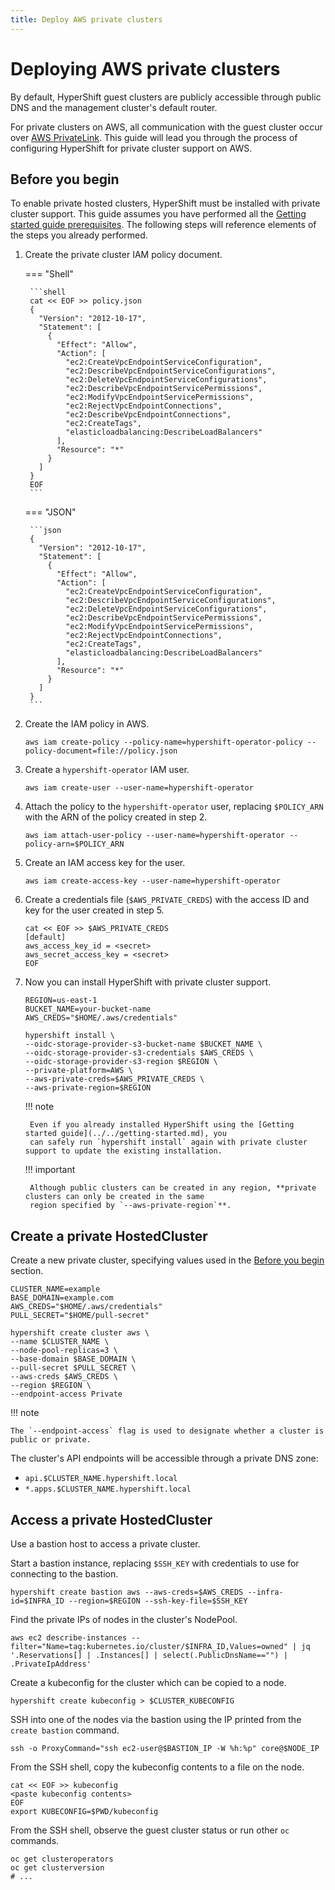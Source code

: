 ```yaml
---
title: Deploy AWS private clusters
---
```


# Deploying AWS private clusters

By default, HyperShift guest clusters are publicly accessible through public DNS
and the management cluster's default router.

For private clusters on AWS, all communication with the guest cluster occur over
[AWS PrivateLink](https://aws.amazon.com/privatelink). This guide will lead you
through the process of configuring HyperShift for private cluster support on AWS.

## Before you begin

To enable private hosted clusters, HyperShift must be installed with private
cluster support. This guide assumes you have performed all the
[Getting started guide prerequisites](../../getting-started.md#prerequisites). The
following steps will reference elements of the steps you already performed.

1. Create the private cluster IAM policy document.
    
    === "Shell"

        ```shell
        cat << EOF >> policy.json
        {
          "Version": "2012-10-17",
          "Statement": [
            {
              "Effect": "Allow",
              "Action": [
                "ec2:CreateVpcEndpointServiceConfiguration",
                "ec2:DescribeVpcEndpointServiceConfigurations",
                "ec2:DeleteVpcEndpointServiceConfigurations",
                "ec2:DescribeVpcEndpointServicePermissions",
                "ec2:ModifyVpcEndpointServicePermissions",
                "ec2:RejectVpcEndpointConnections",
                "ec2:DescribeVpcEndpointConnections",
                "ec2:CreateTags",
                "elasticloadbalancing:DescribeLoadBalancers"
              ],
              "Resource": "*"
            }
          ]
        }
        EOF
        ```

    === "JSON"

        ```json
        {
          "Version": "2012-10-17",
          "Statement": [
            {
              "Effect": "Allow",
              "Action": [
                "ec2:CreateVpcEndpointServiceConfiguration",
                "ec2:DescribeVpcEndpointServiceConfigurations",
                "ec2:DeleteVpcEndpointServiceConfigurations",
                "ec2:DescribeVpcEndpointServicePermissions",
                "ec2:ModifyVpcEndpointServicePermissions",
                "ec2:RejectVpcEndpointConnections",
                "ec2:CreateTags",
                "elasticloadbalancing:DescribeLoadBalancers"
              ],
              "Resource": "*"
            }
          ]
        }
        ```

3. Create the IAM policy in AWS.

    ```shell
    aws iam create-policy --policy-name=hypershift-operator-policy --policy-document=file://policy.json
    ```

4. Create a `hypershift-operator` IAM user.

    ```shell
    aws iam create-user --user-name=hypershift-operator
    ```

5. Attach the policy to the `hypershift-operator` user, replacing `$POLICY_ARN` with the ARN of the policy
   created in step 2.

    ```shell
    aws iam attach-user-policy --user-name=hypershift-operator --policy-arn=$POLICY_ARN
    ```

6. Create an IAM access key for the user.

    ```shell
    aws iam create-access-key --user-name=hypershift-operator
    ```

7. Create a credentials file (`$AWS_PRIVATE_CREDS`) with the access ID and key for the user
   created in step 5.

    ```shell
    cat << EOF >> $AWS_PRIVATE_CREDS
    [default]
    aws_access_key_id = <secret>
    aws_secret_access_key = <secret>
    EOF
    ```

8. Now you can install HyperShift with private cluster support.

    ```shell linenums="1"
    REGION=us-east-1
    BUCKET_NAME=your-bucket-name
    AWS_CREDS="$HOME/.aws/credentials"

    hypershift install \
    --oidc-storage-provider-s3-bucket-name $BUCKET_NAME \
    --oidc-storage-provider-s3-credentials $AWS_CREDS \
    --oidc-storage-provider-s3-region $REGION \
    --private-platform=AWS \
    --aws-private-creds=$AWS_PRIVATE_CREDS \
    --aws-private-region=$REGION
    ```

    !!! note

        Even if you already installed HyperShift using the [Getting started guide](../../getting-started.md), you
        can safely run `hypershift install` again with private cluster support to update the existing installation.

    !!! important

        Although public clusters can be created in any region, **private clusters can only be created in the same
        region specified by `--aws-private-region`**.

## Create a private HostedCluster

Create a new private cluster, specifying values used in the [Before you
begin](#before-you-begin) section.

```shell linenums="1" hl_lines="13"
CLUSTER_NAME=example
BASE_DOMAIN=example.com
AWS_CREDS="$HOME/.aws/credentials"
PULL_SECRET="$HOME/pull-secret"

hypershift create cluster aws \
--name $CLUSTER_NAME \
--node-pool-replicas=3 \
--base-domain $BASE_DOMAIN \
--pull-secret $PULL_SECRET \
--aws-creds $AWS_CREDS \
--region $REGION \
--endpoint-access Private
```

!!! note

    The `--endpoint-access` flag is used to designate whether a cluster is public or private.

The cluster's API endpoints will be accessible through a private DNS zone:

- `api.$CLUSTER_NAME.hypershift.local`
- `*.apps.$CLUSTER_NAME.hypershift.local`

## Access a private HostedCluster

Use a bastion host to access a private cluster.

Start a bastion instance, replacing `$SSH_KEY` with credentials to use for connecting to the bastion.

```shell
hypershift create bastion aws --aws-creds=$AWS_CREDS --infra-id=$INFRA_ID --region=$REGION --ssh-key-file=$SSH_KEY
```

Find the private IPs of nodes in the cluster's NodePool.

```shell
aws ec2 describe-instances --filter="Name=tag:kubernetes.io/cluster/$INFRA_ID,Values=owned" | jq '.Reservations[] | .Instances[] | select(.PublicDnsName=="") | .PrivateIpAddress'
```

Create a kubeconfig for the cluster which can be copied to a node.

```shell
hypershift create kubeconfig > $CLUSTER_KUBECONFIG
```

SSH into one of the nodes via the bastion using the IP printed from the `create bastion` command.

```shell
ssh -o ProxyCommand="ssh ec2-user@$BASTION_IP -W %h:%p" core@$NODE_IP
```

From the SSH shell, copy the kubeconfig contents to a file on the node.

```shell
cat << EOF >> kubeconfig
<paste kubeconfig contents>
EOF
export KUBECONFIG=$PWD/kubeconfig
```

From the SSH shell, observe the guest cluster status or run other `oc` commands.

```shell
oc get clusteroperators
oc get clusterversion
# ...
```

